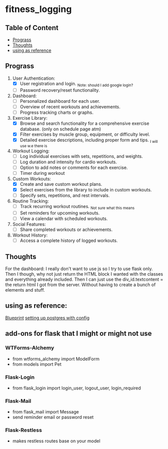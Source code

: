 # fitness_logging

## Table of Content

- [Prograss](#Prograss)
- [Thoughts](#Thoughts)
- [using as reference](#using-as-reference)

## Prograss

1. User Authentication:
   - [x] User registration and login. <sub>Note: should I add google login?</sub>
   - [ ] Password recovery/reset functionality.
2. Dashboard:
   - [ ] Personalized dashboard for each user.
   - [ ] Overview of recent workouts and achievements.
   - [ ] Progress tracking charts or graphs.
3. Exercise Library:
   - [x] Browse and search functionality for a comprehensive exercise database. (only on schedule page atm)
   - [x] Filter exercises by muscle group, equipment, or difficulty level.
   - [x] Detailed exercise descriptions, including proper form and tips. <sub>I will use w.e there is </sub>
4. Workout Logging:
   - [ ] Log individual exercises with sets, repetitions, and weights.
   - [ ] Log duration and intensity for cardio workouts.
   - [ ] Option to add notes or comments for each exercise.
   - [ ] Timer during workout
5. Custom Workouts:
   - [x] Create and save custom workout plans.
   - [x] Select exercises from the library to include in custom workouts.
   - [ ] Specify sets, repetitions, and rest intervals.
6. Routine Tracking:
   - [ ] Track recurring workout routines. <sub>Not sure what this means</sub>
   - [ ] Set reminders for upcoming workouts.
   - [ ] View a calendar with scheduled workouts.
7. Social Features:
   - [ ] Share completed workouts or achievements.
8. Workout History:
   - [ ] Access a complete history of logged workouts.

## Thoughts

For the dashboard:
I really don't want to use js so I try to use flask only. Then I though, why not just return the HTML block I wanted with the classes and everything already included. Then I can just use the div_id.textcontent = the return html I got from the server. Without having to create a bunch of elements and stuff.

## using as reference:

[Blueprint](https://realpython.com/flask-blueprint/)
[setting up postgres with config](https://realpython.com/flask-by-example-part-2-postgres-sqlalchemy-and-alembic/)

## add-ons for flask that I might or might not use

### WTForms-Alchemy

- from wtforms_alchemy import ModelForm
- from models import Pet

### Flask-Login

- from flask_login import login_user, logout_user, login_required

### Flask-Mail

- from flask_mail import Message
- send reminder email or password reset

### Flask-Restless

- makes restless routes base on your model

